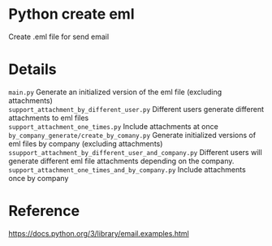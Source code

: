 # Python create eml

Create .eml file for send email

# Details
```main.py``` Generate an initialized version of the eml file (excluding attachments)
<br>
```support_attachment_by_different_user.py``` Different users generate different attachments to eml files
<br>
```support_attachment_one_times.py``` Include attachments at once
<br>
```by_company_generate/create_by_comany.py``` Generate initialized versions of eml files by company (excluding attachments)
<br>
```ssupport_attachment_by_different_user_and_company.py``` Different users will generate different eml file attachments depending on the company.
<br>
```support_attachment_one_times_and_by_company.py``` Include attachments once by company


# Reference

https://docs.python.org/3/library/email.examples.html
